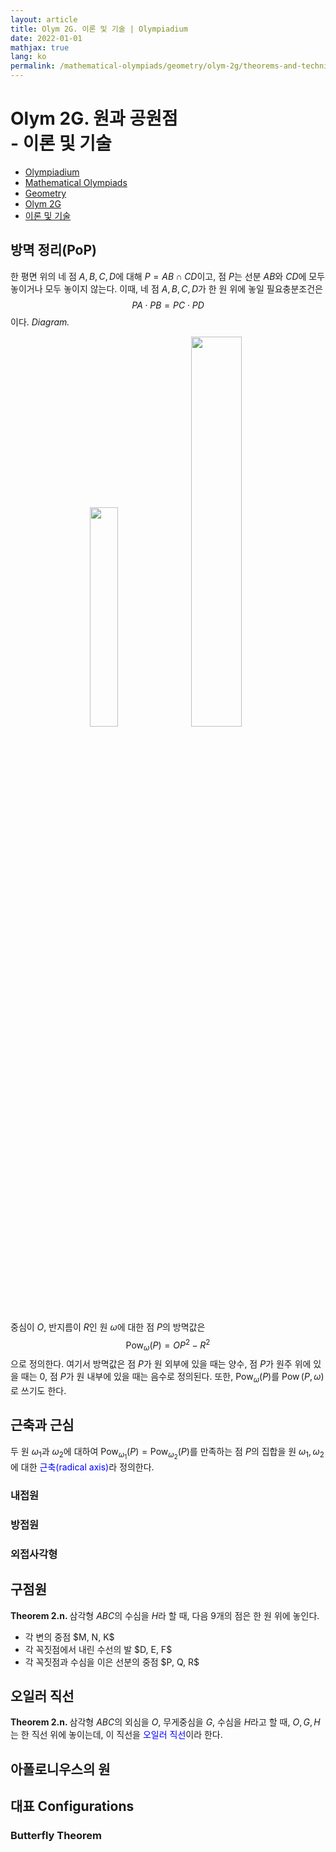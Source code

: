 ```yaml
---
layout: article
title: Olym 2G. 이론 및 기술 | Olympiadium
date: 2022-01-01
mathjax: true
lang: ko
permalink: /mathematical-olympiads/geometry/olym-2g/theorems-and-techniques/
---
```

# Olym 2G. 원과 공원점 <br> <ssup> - 이론 및 기술</ssup>

<ul class="breadcrumb">
	<li><a href="{{ site.homeurl }}">Olympiadium</a></li> 
	<li><a href="{{ site.homeurl }}mathematical-olympiads/">Mathematical Olympiads</a></li> 
	<li><a href="{{ site.homeurl }}mathematical-olympiads/geometry/">Geometry</a></li> 
	<li><a href="{{ site.homeurl }}mathematical-olympiads/geometry/olym-2g/">Olym 2G</a></li> 
	<li><a href="{{ site.homeurl }}mathematical-olympiads/geometry/olym-2g/theorems-and-techniques/">이론 및 기술</a></li>
</ul>


## 방멱 정리(PoP)
<greenboard> 한 평면 위의 네 점 $A, B, C, D$에 대해 $P=AB \cap CD$이고, 점 $P$는 선분 $AB$와 $CD$에 모두 놓이거나 모두 놓이지 않는다. 이때, 네 점 $A, B, C, D$가 한 원 위에 놓일 필요충분조건은 $$PA \cdot PB = PC \cdot PD$$ 이다. </greenboard>
<i>Diagram.</i>
<center>
    <img src="{{ site.url }}{{ site.baseurl }}/images/posts/Olym 2G/방멱정리1.png"  width="30%">
    <img src="{{ site.url }}{{ site.baseurl }}/images/posts/Olym 2G/방멱정리2.png"  width="40%">
</center>

<yellowboard>중심이 $O$, 반지름이 $R$인 원 $\omega$에 대한 점 $P$의 방멱값은 $$\operatorname{Pow}_\omega(P)=OP^2-R^2$$으로 정의한다. </yellowboard>
여기서 방멱값은 점 $P$가 원 외부에 있을 때는 양수, 점 $P$가 원주 위에 있을 때는 $0$, 점 $P$가 원 내부에 있을 때는 음수로 정의된다. 
또한, $\operatorname{Pow}_\omega(P)$를 $\operatorname{Pow}(P, \omega)$로 쓰기도 한다. 

## 근축과 근심
<yellowboard> 두 원 $\omega_1$과 $\omega_2$에 대하여 $\operatorname{Pow}_{\omega_1}(P)=\operatorname{Pow}_{\omega_2}(P)$를 만족하는 점 $P$의 집합을 원 $\omega_1, \omega_2$에 대한 <span style="color:blue">근축(radical axis)</span>라 정의한다. </yellowboard>

### 내접원
### 방접원

### 외접사각형

## 구점원
<greenboard><b>Theorem 2.n. </b>삼각형 $ABC$의 수심을 $H$라 할 때, 다음 9개의 점은 한 원 위에 놓인다. 
<ul class="inbox">
	<li>각 변의 중점 $M, N, K$</li>
	<li>각 꼭짓점에서 내린 수선의 발 $D, E, F$</li>
	<li>각 꼭짓점과 수심을 이은 선분의 중점 $P, Q, R$</li>
</ul>
</greenboard>


## 오일러 직선
<greenboard><b>Theorem 2.n. </b>삼각형 $ABC$의 외심을 $O$, 무게중심을 $G$, 수심을 $H$라고 할 때, $O, G, H$는 한 직선 위에 놓이는데, 이 직선을 <span style="color:blue">오일러 직선</span>이라 한다. </greenboard>

## 아폴로니우스의 원

## 대표 Configurations
### Butterfly Theorem
